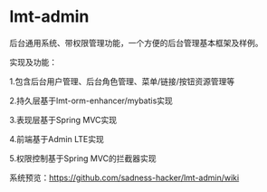 # lmt-admin
后台通用系统、带权限管理功能，一个方便的后台管理基本框架及样例。

实现及功能：

1.包含后台用户管理、后台角色管理、菜单/链接/按钮资源管理等

2.持久层基于lmt-orm-enhancer/mybatis实现

3.表现层基于Spring MVC实现

4.前端基于Admin LTE实现

5.权限控制基于Spring MVC的拦截器实现

系统预览：https://github.com/sadness-hacker/lmt-admin/wiki
